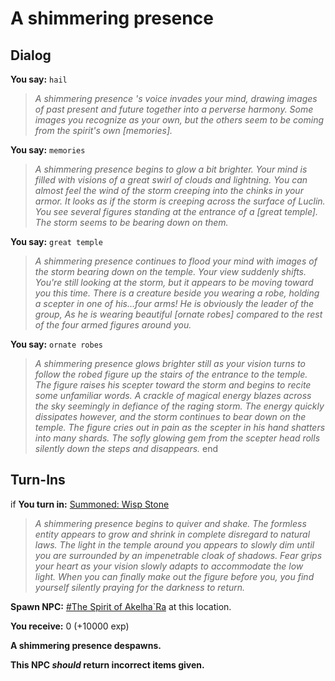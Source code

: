 # A shimmering presence
## Dialog

**You say:** `hail`



>*A shimmering presence 's voice invades your mind, drawing images of past present and future together into a perverse harmony. Some images you recognize as your own, but the others seem to be coming from the spirit's own [memories].*

**You say:** `memories`



>*A shimmering presence  begins to glow a bit brighter. Your mind is filled with visions of a great swirl of clouds and lightning. You can almost feel the wind of the storm creeping into the chinks in your armor. It looks as if the storm is creeping across the surface of Luclin. You see several figures standing at the entrance of a [great temple]. The storm seems to be bearing down on them.*

**You say:** `great temple`



>*A shimmering presence  continues to flood your mind with images of the storm bearing down on the temple. Your view suddenly shifts. You're still looking at the storm, but it appears to be moving toward you this time. There is a creature beside you wearing a robe, holding a scepter in one of his...four arms! He is obviously the leader of the group, As he is wearing beautiful [ornate robes] compared to the rest of the four armed figures around you.*

**You say:** `ornate robes`



>*A shimmering presence  glows brighter still as your vision turns to follow the robed figure up the stairs of the entrance to the temple. The figure raises his scepter toward the storm and begins to recite some unfamiliar words. A crackle of magical energy blazes across the sky seemingly in defiance of the raging storm. The energy quickly dissipates however, and the storm continues to bear down on the temple. The figure cries out in pain as the scepter in his hand shatters into many shards. The sofly glowing gem from the scepter head rolls silently down the steps and disappears.*
end

## Turn-Ins



if **You turn in:** [Summoned: Wisp Stone](/item/10294)


>*A shimmering presence  begins to quiver and shake. The formless entity appears to grow and shrink in complete disregard to natural laws. The light in the temple around you appears to slowly dim until you are surrounded by an impenetrable cloak of shadows. Fear grips your heart as your vision slowly adapts to accommodate the low light. When you can finally make out the figure before you, you find yourself silently praying for the darkness to return.*


**Spawn NPC:**  [\#The Spirit of Akelha\`Ra](/npc/179019) at this location.


 **You receive:** 0 (+10000 exp)


**A shimmering presence despawns.**

**This NPC *should* return incorrect items given.**
